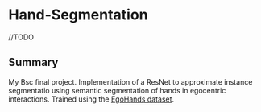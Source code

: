 # Hand-Segmentation
//TODO

## Summary
My Bsc final project.
Implementation of a ResNet to approximate instance segmentatio using semantic segmentation of hands in egocentric interactions. Trained using the [EgoHands dataset](http://vision.soic.indiana.edu/projects/egohands/).